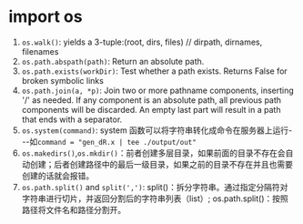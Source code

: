 # import os

1. `os.walk()`: yields a 3-tuple:(root, dirs, files) // dirpath, dirnames, filenames
2. `os.path.abspath(path)`: Return an absolute path.
3. `os.path.exists(workDir)`: Test whether a path exists. Returns False for broken symbolic links
4. `os.path.join(a, *p)`: Join two or more pathname components, inserting '/' as needed. If any component is an absolute path, all previous path components will be discarded. An empty last part will result in a path that ends with a separator.
5. `os.system(command)`: system 函数可以将字符串转化成命令在服务器上运行---如`command = "gen_dR.x | tee ./output/out"`
6. `os.makedirs()`,`os.mkdir()`：前者创建多层目录，如果前面的目录不存在会自动创建；后者创建路径中的最后一级目录，如果之前的目录不存在并且也需要创建的话就会报错。
7. `os.path.split()` and `split(',')`: split()：拆分字符串。通过指定分隔符对字符串进行切片，并返回分割后的字符串列表（list）; os.path.split()：按照路径将文件名和路径分割开。

